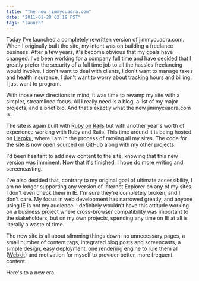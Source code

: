 ```yaml
---
title: "The new jimmycuadra.com"
date: "2011-01-28 02:19 PST"
tags: "launch"
---
```

Today I've launched a completely rewritten version of jimmycuadra.com. When I originally built the site, my intent was on building a freelance business. After a few years, it's become obvious that my goals have changed. I've been working for a company full time and have decided that I greatly prefer the security of a full time job to all the hassles freelancing would involve. I don't want to deal with clients, I don't want to manage taxes and health insurance, I don't want to worry about tracking hours and billing. I just want to program.

With those new directions in mind, it was time to revamp my site with a simpler, streamlined focus. All I really need is a blog, a list of my major projects, and a brief bio. And that's exactly what the new jimmycuadra.com is.

The site is again built with [Ruby on Rails](http://www.rubyonrails.org/) but with another year's worth of experience working with Ruby and Rails. This time around it is being hosted on [Heroku](http://heroku.com/), where I am in the process of moving all my sites. The code for the site is now [open sourced on GitHub](https://github.com/jimmycuadra/jimmycuadra.com) along with my other projects.

I'd been hesitant to add new content to the site, knowing that this new version was imminent. Now that it's finished, I hope do more writing and screencasting.

I've also decided that, contrary to my original goal of ultimate accessibility, I am no longer supporting any version of Internet Explorer on any of my sites. I don't even check them in IE. I'm sure they're completely broken, and I don't care. My focus in web development has narrowed greatly, and anyone using IE is not my audience. I definitely wouldn't have this attitude working on a business project where cross-browser compatibility was important to the stakeholders, but on my own projects, spending any time on IE at all is literally a waste of time.

The new site is all about slimming things down: no unnecessary pages, a small number of content tags, integrated blog posts and screencasts, a simple design, easy deployment, one rendering engine to rule them all ([Webkit](http://webkit.org/)) and motivation for myself to provider better, more frequent content.

Here's to a new era.

